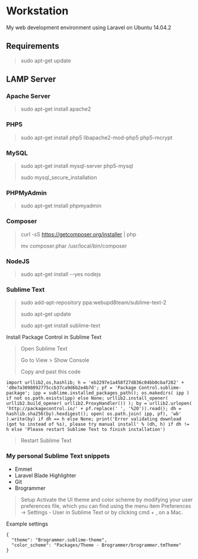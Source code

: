 # Workstation
My web development environment using Laravel on Ubuntu 14.04.2

## Requirements

> sudo apt-get update

## LAMP Server

### Apache Server
> sudo apt-get install apache2

### PHP5
> sudo apt-get install php5 libapache2-mod-php5 php5-mcrypt

### MySQL
> sudo apt-get install mysql-server php5-mysql
>
> sudo mysql_secure_installation

### PHPMyAdmin
> sudo apt-get install phpmyadmin

### Composer
> curl -sS https://getcomposer.org/installer | php
>
> mv composer.phar /usr/local/bin/composer

### NodeJS
> sudo apt-get install --yes nodejs

### Sublime Text
> sudo add-apt-repository ppa:webupd8team/sublime-text-2
>
> sudo apt-get update
>
> sudo apt-get install sublime-text

Install Package Control in Sublime Text

> Open Sublime Text
>
> Go to View > Show Console
>
> Copy and past this code

```
import urllib2,os,hashlib; h = 'eb2297e1a458f27d836c04bb0cbaf282' + 'd0e7a3098092775ccb37ca9d6b2e4b7d'; pf = 'Package Control.sublime-package'; ipp = sublime.installed_packages_path(); os.makedirs( ipp ) if not os.path.exists(ipp) else None; urllib2.install_opener( urllib2.build_opener( urllib2.ProxyHandler()) ); by = urllib2.urlopen( 'http://packagecontrol.io/' + pf.replace(' ', '%20')).read(); dh = hashlib.sha256(by).hexdigest(); open( os.path.join( ipp, pf), 'wb' ).write(by) if dh == h else None; print('Error validating download (got %s instead of %s), please try manual install' % (dh, h) if dh != h else 'Please restart Sublime Text to finish installation')
```

> Restart Sublime Text

### My personal Sublime Text snippets
* Emmet
* Laravel Blade Highlighter
* Git
* Brogrammer

> Setup
>Activate the UI theme and color scheme by modifying your user preferences file, which you can find using the menu item Preferences -> Settings - User in Sublime Text or by clicking cmd + , on a Mac.

Example settings
```
{
  "theme": "Brogrammer.sublime-theme",
  "color_scheme": "Packages/Theme - Brogrammer/brogrammer.tmTheme"
}
```
